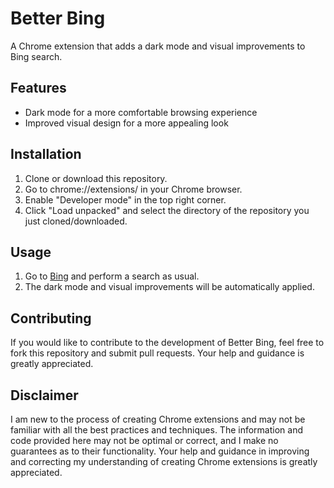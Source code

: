 # Better Bing

A Chrome extension that adds a dark mode and visual improvements to Bing search.

## Features

- Dark mode for a more comfortable browsing experience
- Improved visual design for a more appealing look

## Installation

1. Clone or download this repository.
2. Go to chrome://extensions/ in your Chrome browser.
3. Enable "Developer mode" in the top right corner.
4. Click "Load unpacked" and select the directory of the repository you just cloned/downloaded.

## Usage

1. Go to [Bing](https://bing.com) and perform a search as usual.
2. The dark mode and visual improvements will be automatically applied.

## Contributing

If you would like to contribute to the development of Better Bing, feel free to fork this repository and submit pull requests. Your help and guidance is greatly appreciated.

## Disclaimer

I am new to the process of creating Chrome extensions and may not be familiar with all the best practices and techniques. The information and code provided here may not be optimal or correct, and I make no guarantees as to their functionality. Your help and guidance in improving and correcting my understanding of creating Chrome extensions is greatly appreciated.
